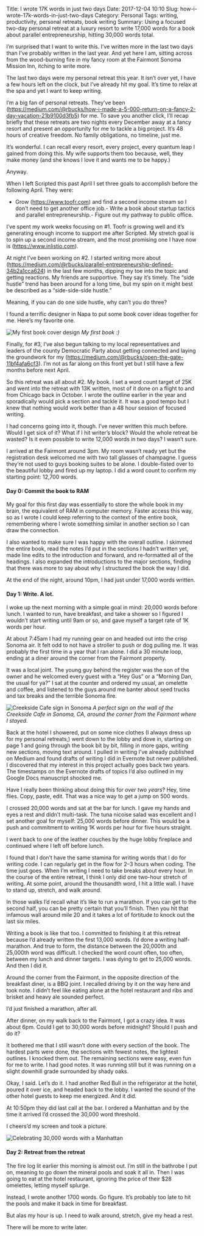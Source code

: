 Title: I wrote 17K words in just two days
Date: 2017-12-04 10:10
Slug: how-i-wrote-17k-words-in-just-two-days
Category: Personal
Tags: writing, productivity, personal retreats, book writing
Summary: Using a focused two-day personal retreat at a luxury resort to write 17,000 words for a book about parallel entrepreneurship, hitting 30,000 words total.

I’m surprised that I want to write this. I’ve written more in the last two days than I’ve probably written in the last year. And yet here I am, sitting across from the wood-burning fire in my fancy room at the Fairmont Sonoma Mission Inn, itching to write more.

The last two days were my personal retreat this year. It isn’t over yet, I have a few hours left on the clock, but I’ve already hit my goal. It’s time to relax at the spa and yet I want to keep writing.

I’m a big fan of personal retreats. They’ve been (https://medium.com/@rbucks/how-i-made-a-5-000-return-on-a-fancy-2-day-vacation-21b9100d3fb5) for me. To save you another click, I’ll recap briefly that these retreats are two nights every December away at a fancy resort and present an opportunity for me to tackle a big project. It’s 48 hours of creative freedom. No family obligations, no timeline, just me.

It’s wonderful. I can recall every resort, every project, every quantum leap I gained from doing this. My wife supports them too because, well, they make money (and she knows I love it and wants me to be happy.)

Anyway.

When I left Scripted this past April I set three goals to accomplish before the following April. They were:

- Grow (https://www.toofr.com) and find a second income stream so I don’t need to get another office job.- Write a book about startup tactics and parallel entrepreneurship.- Figure out my pathway to public office.

I’ve spent my work weeks focusing on #1. Toofr is growing well and it’s generating enough income to support me after Scripted. My stretch goal is to spin up a second income stream, and the most promising one I have now is (https://www.inlistio.com).

At night I’ve been working on #2. I started writing more about (https://medium.com/@rbucks/parallel-entrepreneurship-defined-34b2a1cca624) in the last few months, dipping my toe into the topic and getting reactions. My friends are supportive. They say it’s timely. The “side hustle” trend has been around for a long time, but my spin on it might best be described as a “side-side-side hustle.”

Meaning, if you can do one side hustle, why can’t you do three?

I found a terrific designer in Napa to put some book cover ideas together for me. Here’s my favorite one.

![My first book cover design]({static}/images/9006b-1wixihktb2-jkfzda9ftmtq.png)
*My first book :)*

Finally, for #3, I’ve also begun talking to my local representatives and leaders of the county Democratic Party about getting connected and laying the groundwork for my (https://medium.com/@rbucks/open-the-gate-11bf4afa6cf3). I’m not as far along on this front yet but I still have a few months before next April.

So this retreat was all about #2. My book. I set a word count target of 25K and went into the retreat with 13K written, most of it done on a flight to and from Chicago back in October. I wrote the outline earlier in the year and sporadically would pick a section and tackle it. It was a good tempo but I knew that nothing would work better than a 48 hour session of focused writing.

I had concerns going into it, though. I’ve never written this much before. Would I get sick of it? What if I hit writer’s block? Would the whole retreat be wasted? Is it even possible to write 12,000 words in two days? I wasn’t sure.

I arrived at the Fairmont around 3pm. My room wasn’t ready yet but the registration desk welcomed me with two tall glasses of champagne. I guess they’re not used to guys booking suites to be alone. I double-fisted over to the beautiful lobby and fired up my laptop. I did a word count to confirm my starting point: 12,700 words.

#### Day 0: Commit the book to RAM

My goal for this first day was essentially to store the whole book in my brain, the equivalent of RAM in computer memory. Faster access this way, so as I wrote I could keep referring to the context of the entire book, remembering where I wrote something similar in another section so I can draw the connection.

I also wanted to make sure I was happy with the overall outline. I skimmed the entire book, read the notes I’d put in the sections I hadn’t written yet, made line edits to the introduction and forward, and re-formatted all of the headings. I also expanded the introductions to the major sections, finding that there was more to say about why I structured the book the way I did.

At the end of the night, around 10pm, I had just under 17,000 words written.

#### Day 1: Write. A lot.

I woke up the next morning with a simple goal in mind: 20,000 words before lunch. I wanted to run, have breakfast, and take a shower so I figured I wouldn’t start writing until 9am or so, and gave myself a target rate of 1K words per hour.

At about 7:45am I had my running gear on and headed out into the crisp Sonoma air. It felt odd to not have a stroller to push or dog pulling me. It was probably the first time in a year that I ran alone. I did a 30 minute loop, ending at a diner around the corner from the Fairmont property.

It was a local joint. The young guy behind the register was the son of the owner and he welcomed every guest with a “Hey Gus” or a “Morning Dan, the usual for ya?” I sat at the counter and ordered my usual, an omelette and coffee, and listened to the guys around me banter about seed trucks and tax breaks and the terrible Sonoma fire.

![Creekside Cafe sign in Sonoma]({static}/images/d22f7-1w0t3nn4kwgtnlxbbkyhazg.jpeg)
*A perfect sign on the wall of the Creekside Cafe in Sonoma, CA, around the corner from the Fairmont where I stayed.*

Back at the hotel I showered, put on some nice clothes (I always dress up for my personal retreats,) went down to the lobby and dove in, starting on page 1 and going through the book bit by bit, filling in more gaps, writing new sections, moving text around. I pulled in writing I’ve already published on Medium and found drafts of writing I did in Evernote but never published. I discovered that my interest in this project actually goes back two years. The timestamps on the Evernote drafts of topics I’d also outlined in my Google Docs manuscript shocked me.

Have I really been thinking about doing this for *over two years*? Hey, time flies. Copy, paste, edit. That was a nice way to get a jump on 500 words.

I crossed 20,000 words and sat at the bar for lunch. I gave my hands and eyes a rest and didn’t multi-task. The tuna nicoise salad was excellent and I set another goal for myself: 25,000 words before dinner. This would be a push and commitment to writing 1K words per hour for five hours straight.

I went back to one of the leather couches by the huge lobby fireplace and continued where I left off before lunch.

I found that I don’t have the same stamina for writing words that I do for writing code. I can regularly get in the flow for 2–3 hours when coding. The time just goes. When I’m writing I need to take breaks about every hour. In the course of the entire retreat, I think I only did one two-hour stretch of writing. At some point, around the thousandth word, I hit a little wall. I have to stand up, stretch, and walk around.

In those walks I’d recall what it’s like to run a marathon. If you can get to the second half, you can be pretty certain that you’ll finish. Then you hit that infamous wall around mile 20 and it takes a lot of fortitude to knock out the last six miles.

Writing a book is like that too. I committed to finishing it at this retreat because I’d already written the first 13,000 words. I’d done a writing half-marathon. And true to form, the distance between the 20,000th and 25,000th word was difficult. I checked the word count often, too often, between my lunch and dinner targets. I was dying to get to 25,000 words. And then I did it.

Around the corner from the Fairmont, in the opposite direction of the breakfast diner, is a BBQ joint. I recalled driving by it on the way here and took note. I didn’t feel like eating alone at the hotel restaurant and ribs and brisket and heavy ale sounded perfect.

I’d just finished a marathon, after all.

After dinner, on my walk back to the Fairmont, I got a crazy idea. It was about 6pm. Could I get to 30,000 words before midnight? Should I push and do it?

It bothered me that I still wasn’t done with every section of the book. The hardest parts were done, the sections with fewest notes, the lightest outlines. I knocked them out. The remaining sections were easy, even fun for me to write. I had good notes. It was running still but it was running on a slight downhill grade surrounded by shady oaks.

Okay, I said. Let’s do it. I had another Red Bull in the refrigerator at the hotel, poured it over ice, and headed back to the lobby. I wanted the sound of the other hotel guests to keep me energized. And it did.

At 10:50pm they did last call at the bar. I ordered a Manhattan and by the time it arrived I’d crossed the 30,000 word threshold.

I cheers’d my screen and took a picture.

![Celebrating 30,000 words with a Manhattan]({static}/images/f1b51-1r6kq9ymy8_kogwoh68ompg.jpeg)

#### Day 2: Retreat from the retreat

The fire log lit earlier this morning is almost out. I’m still in the bathrobe I put on, meaning to go down the mineral pools and soak it all in. Then I was going to eat at the hotel restaurant, ignoring the price of their $28 omelettes, letting myself splurge.

Instead, I wrote another 1700 words. Go figure. It’s probably too late to hit the pools and make it back in time for breakfast.

But alas my hour is up. I need to walk around, stretch, give my head a rest.

There will be more to write later.